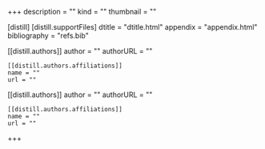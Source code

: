 +++
description = ""
kind = ""
thumbnail = ""

[distill]
  [distill.supportFiles]
  dtitle = "dtitle.html"
  appendix = "appendix.html"
  bibliography = "refs.bib"

  [[distill.authors]]
  author = ""
  authorURL = ""

    [[distill.authors.affiliations]]
    name = ""
    url = ""

  [[distill.authors]]
  author = ""
  authorURL = ""

    [[distill.authors.affiliations]]
    name = ""
    url = ""
+++